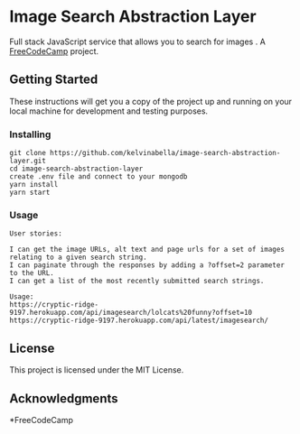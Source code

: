 # Image Search Abstraction Layer

Full stack JavaScript service that allows you to search for images . A [FreeCodeCamp](https://www.freecodecamp.org/challenges/image-search-abstraction-layer) project.

## Getting Started

These instructions will get you a copy of the project up and running on your local machine for development and testing purposes.

### Installing

```
git clone https://github.com/kelvinabella/image-search-abstraction-layer.git
cd image-search-abstraction-layer
create .env file and connect to your mongodb
yarn install
yarn start
```

### Usage

```
User stories:

I can get the image URLs, alt text and page urls for a set of images relating to a given search string.
I can paginate through the responses by adding a ?offset=2 parameter to the URL.
I can get a list of the most recently submitted search strings.
```

```
Usage:
https://cryptic-ridge-9197.herokuapp.com/api/imagesearch/lolcats%20funny?offset=10
https://cryptic-ridge-9197.herokuapp.com/api/latest/imagesearch/
```

## License

This project is licensed under the MIT License.

## Acknowledgments

*FreeCodeCamp
